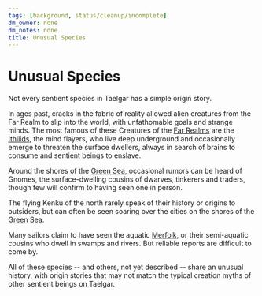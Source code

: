 ```yaml
---
tags: [background, status/cleanup/incomplete]
dm_owner: none
dm_notes: none
title: Unusual Species
---
```

# Unusual Species



Not every sentient species in Taelgar has a simple origin story. 

In ages past, cracks in the fabric of reality allowed alien creatures from the Far Realm to slip into the world, with unfathomable goals and strange minds. The most famous of these Creatures of the [Far Realms](<../../cosmology/far-realms.md>) are the [Ithilids](<./ithilids.md>), the mind flayers, who live deep underground and occasionally emerge to threaten the surface dwellers, always in search of brains to consume and sentient beings to enslave. 

Around the shores of the [Green Sea](<../../gazetteer/green-sea.md>), occasional rumors can be heard of Gnomes, the surface-dwelling cousins of dwarves, tinkerers and traders, though few will confirm to having seen one in person. 

The flying Kenku of the north rarely speak of their history or origins to outsiders, but can often be seen soaring over the cities on the shores of the [Green Sea](<../../gazetteer/green-sea.md>). 

Many sailors claim to have seen the aquatic [Merfolk](<./merfolk.md>), or their semi-aquatic cousins who dwell in swamps and rivers. But reliable reports are difficult to come by. 

All of these species -- and others, not yet described -- share an unusual history, with origin stories that may not match the typical creation myths of other sentient beings on Taelgar.

